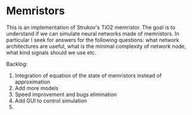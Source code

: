 # Memristors

This is an implementation of Strukov's TiO2 memristor.
The goal is to understand if we can simulate neural networks made of memristors.
In particular I seek for answers for the following questions: what network architectures are useful, what is the minimal complexity of network node, what kind signals should we use etc.

Backlog:
1. Integration of equation of the state of memristors instead of approximation
2. Add more models
3. Speed improvement and bugs elimination
4. Add GUI to control simulation
5. 
